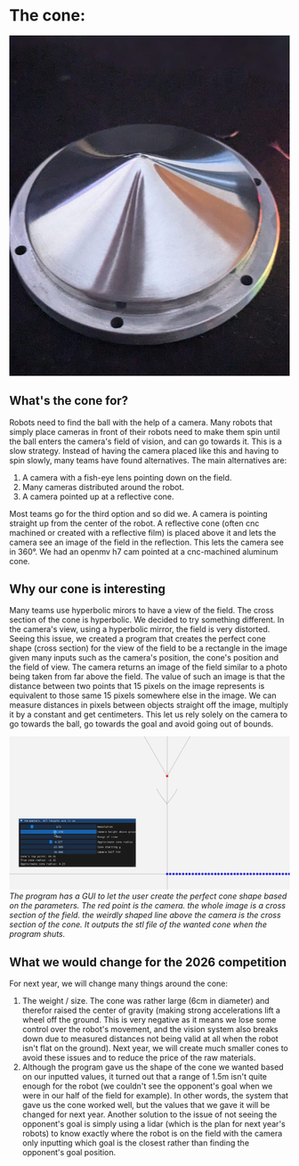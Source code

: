 # The cone:
![Our cone](../media/cone.jpeg)

## What's the cone for?

Robots need to find the ball with the help of a camera. Many robots that simply place cameras in front of their robots need to make them spin until the ball enters the camera's field of vision, and can go towards it. This is a slow strategy. Instead of having the camera placed like this and having to spin slowly, many teams have found alternatives. The main alternatives are:
1. A camera with a fish-eye lens pointing down on the field.
2. Many cameras distributed around the robot.
3. A camera pointed up at a reflective cone.

Most teams go for the third option and so did we. A camera is pointing straight up from the center of the robot. A reflective cone (often cnc machined or created with a reflective film) is placed above it and lets the camera see an image of the field in the reflection. This lets the camera see in 360°.
We had an openmv h7 cam pointed at a cnc-machined aluminum cone.

## Why our cone is interesting
Many teams use hyperbolic mirors to have a view of the field. The cross section of the cone is hyperbolic. We decided to try something different. In the camera's view, using a hyperbolic mirror, the field is very distorted. Seeing this issue, we created a program that creates the perfect cone shape (cross section) for the view of the field to be a rectangle in the image given many inputs such as the camera's position, the cone's position and the field of view. The camera returns an image of the field similar to a photo being taken from far above the field. The value of such an image is that the distance between two points that 15 pixels on the image represents is equivalent to those same 15 pixels somewhere else in the image. We can measure distances in pixels between objects straight off the image, multiply it by a constant and get centimeters. This let us rely solely on the camera to go towards the ball, go towards the goal and avoid going out of bounds.


![Cone designing program](../media/cone_program_video.gif)
*The program has a GUI to let the user create the perfect cone shape based on the parameters. The red point is the camera. the whole image is a cross section of the field. the weirdly shaped line above the camera is the cross section of the cone. It outputs the stl file of the wanted cone when the program shuts.*

## What we would change for the 2026 competition
For next year, we will change many things around the cone:
1. The weight / size. The cone was rather large (6cm in diameter) and therefor raised the center of gravity (making strong accelerations lift a wheel off the ground. This is very negative as it means we lose some control over the robot's movement, and the vision system also breaks down due to measured distances not being valid at all when the robot isn't flat on the ground). Next year, we will create much smaller cones to avoid these issues and to reduce the price of the raw materials.
2. Although the program gave us the shape of the cone we wanted based on our inputted values, it turned out that a range of 1.5m isn't quite enough for the robot (we couldn't see the opponent's goal when we were in our half of the field for example). In other words, the system that gave us the cone worked well, but the values that we gave it will be changed for next year. Another solution to the issue of not seeing the opponent's goal is simply using a lidar (which is the plan for next year's robots) to know exactly where the robot is on the field with the camera only inputting which goal is the closest rather than finding the opponent's goal position.
